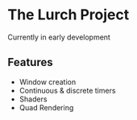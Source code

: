 # The Lurch Project

Currently in early development
<br>
## Features
- Window creation
- Continuous & discrete timers
- Shaders
- Quad Rendering
